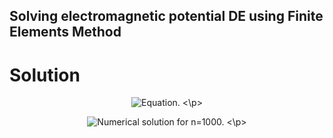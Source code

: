 ## Solving electromagnetic potential DE using Finite Elements Method

# Solution
<p align=center>
<img src="https://github.com/pawel002/fem-diff-equation/blob/main/images/equation.png"
     title="Equation."
     style="display: inline-block; margin: 0 auto; max-width: 300px">
<\p>
<p align=center>   
<img src="https://github.com/pawel002/fem-diff-equation/blob/main/images/equation.png"
      title="Numerical solution for n=1000."
      style="display: inline-block; margin: 0 auto; max-width: 300px">
<\p>

